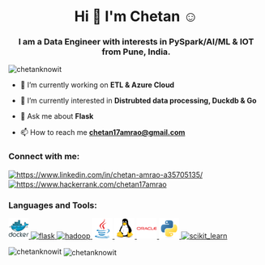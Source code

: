 <h1 align="center">Hi 👋 I'm Chetan ☺</h1>
<h3 align="center">I am a Data Engineer with interests in PySpark/AI/ML & IOT from Pune, India.</h3>

<p align="left"> <img src="https://komarev.com/ghpvc/?username=chetanknowit&label=Profile%20views&color=0e75b6&style=flat" alt="chetanknowit" /> </p>

- 🔭 I’m currently working on **ETL & Azure Cloud**

- 🌱 I’m currently interested in **Distrubted data processing, Duckdb & Go**

- 💬 Ask me about **Flask**

- 📫 How to reach me **chetan17amrao@gmail.com**

<h3 align="left">Connect with me:</h3>
<p align="left">
<a href="https://linkedin.com/in/chetan-amrao-a35705135/" target="blank"><img align="center" src="https://raw.githubusercontent.com/rahuldkjain/github-profile-readme-generator/master/src/images/icons/Social/linked-in-alt.svg" alt="https://www.linkedin.com/in/chetan-amrao-a35705135/" height="30" width="40" /></a>
<a href="https://www.hackerrank.com/chetan17amrao" target="blank"><img align="center" src="https://raw.githubusercontent.com/rahuldkjain/github-profile-readme-generator/master/src/images/icons/Social/hackerrank.svg" alt="https://www.hackerrank.com/chetan17amrao" height="30" width="40" /></a>
</p>

<h3 align="left">Languages and Tools:</h3>
<p align="left">  <a href="https://www.docker.com/" target="_blank" rel="noreferrer"> <img src="https://raw.githubusercontent.com/devicons/devicon/master/icons/docker/docker-original-wordmark.svg" alt="docker" width="40" height="40"/> </a>  <a href="https://flask.palletsprojects.com/" target="_blank" rel="noreferrer"> <img src="https://flask.palletsprojects.com/en/stable/_static/flask-vertical.png" alt="flask" width="40" height="40"/> </a> <a href="https://hadoop.apache.org/" target="_blank" rel="noreferrer"> <img src="https://www.vectorlogo.zone/logos/apache_hadoop/apache_hadoop-icon.svg" alt="hadoop" width="40" height="40"/> </a> <a href="https://www.java.com" target="_blank" rel="noreferrer"> <img src="https://raw.githubusercontent.com/devicons/devicon/master/icons/java/java-original.svg" alt="java" width="40" height="40"/> </a> <a href="https://www.linux.org/" target="_blank" rel="noreferrer"> <img src="https://raw.githubusercontent.com/devicons/devicon/master/icons/linux/linux-original.svg" alt="linux" width="40" height="40"/> </a> <a href="https://www.mongodb.com/" target="_blank" rel="noreferrer">  <a href="https://www.oracle.com/" target="_blank" rel="noreferrer"> <img src="https://raw.githubusercontent.com/devicons/devicon/master/icons/oracle/oracle-original.svg" alt="oracle" width="40" height="40"/> </a> <a href="https://www.python.org" target="_blank" rel="noreferrer"> <img src="https://raw.githubusercontent.com/devicons/devicon/master/icons/python/python-original.svg" alt="python" width="40" height="40"/> </a> <a href="https://scikit-learn.org/" target="_blank" rel="noreferrer"> <img src="https://upload.wikimedia.org/wikipedia/commons/0/05/Scikit_learn_logo_small.svg" alt="scikit_learn" width="40" height="40"/> </a> </p>

<p><img align="left" src="https://github-readme-stats.vercel.app/api/top-langs?username=chetanknowit&show_icons=true&locale=en&layout=compact" alt="chetanknowit" /></p>

<p>&nbsp;<img align="center" src="https://github-readme-stats.vercel.app/api?username=chetanknowit&show_icons=true&locale=en" alt="chetanknowit" /></p>

